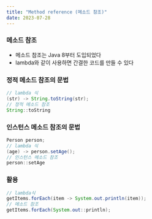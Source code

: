```yaml
---
title: "Method reference (메소드 참조)"
date: 2023-07-28
---
```


### 메소드 참조
- 메소드 참조는 Java 8부터 도입되었다
- lambda와 같이 사용하면 간결한 코드를 만들 수 있다

### 정적 메소드 참조의 문법
```java
// lambda 식
(str) -> String.toString(str);
// 정적 메소드 참조
String::toString
```

### 인스턴스 메소드 참조의 문법
```java
Person person;
// lambda 식
(age) -> person.setAge();
// 인스턴스 메소드 참조
person::setAge
```

### 활용
```java
// lambda식
getItems.forEach(item -> System.out.println(item));
// 메소드 참조
getItems.forEach(System.out::println);
```
